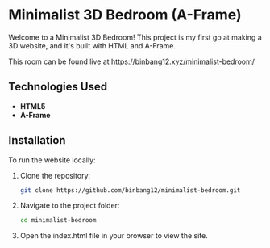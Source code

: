 # Minimalist 3D Bedroom (A-Frame)

Welcome to a Minimalist 3D Bedroom! This project is my first go at making a 3D website, and it's built with HTML and A-Frame.

This room can be found live at https://binbang12.xyz/minimalist-bedroom/

## Technologies Used

- **HTML5**
- **A-Frame**

## Installation

To run the website locally:

1. Clone the repository:

   ```bash
   git clone https://github.com/binbang12/minimalist-bedroom.git
2. Navigate to the project folder:

    ```bash
    cd minimalist-bedroom
3. Open the index.html file in your browser to view the site.